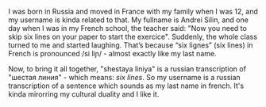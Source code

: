 I was born in Russia and moved in France with my family when I was 12, and my username is kinda related to that. My fullname is Andrei Silin, and one day when I was in my French school, the teacher said: "Now you need to skip six lines on your paper to start the exercice". Suddenly, the whole class turned to me and started laughing. That’s because “six lignes” (six lines) in French is pronounced /si liɲ/ - almost exactly like my last name.

Now, to bring it all together, "shestaya liniya" is a russian transcription of "шестая линия" - which means: _six lines_. So my username is a russian transcription of a sentence which sounds as my last name in french. It's kinda mirorring my cultural duality and I like it.
